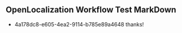 ## OpenLocalization Workflow Test MarkDown
* 4a178dc8-e605-4ea2-9114-b785e89a4648 thanks!

<!--HONumber=Jul16_HO2-->


